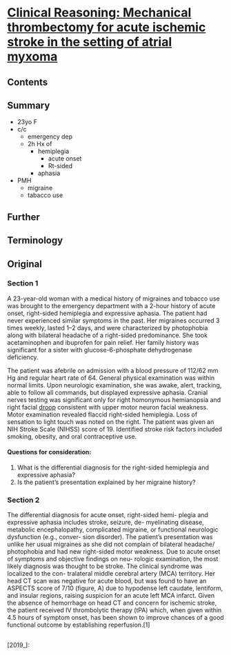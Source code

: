 <!--
Filename: 	2019-10-14_23F.md
Project: 	/Users/shume/Developer/physician/Neurol/CR
Author: 	shumez <https://github.com/shumez>
Created: 	2019-10-15 16:57:2
Modified: 	2019-10-15 17:39:0
-----
Copyright (c) 2019 shumez
-->

# [Clinical Reasoning: Mechanical thrombectomy for acute ischemic stroke in the setting of atrial myxoma][2019_SilverBrian_FerozeRafey_TadiPrasanna]

## Contents

## Summary

- 23yo F 
- c/c
	- emergency dep
	- 2h Hx of 
		- hemiplegia 
			- acute onset
			- Rt-sided
		- aphasia
- PMH
	- migraine
	- tabacco use 



## Further

## Terminology

## Original

### Section 1

A 23-year-old woman with a medical history of migraines and tobacco use was brought to the emergency department with a 2-hour history of acute onset, right-sided hemiplegia and expressive aphasia. The patient had never experienced similar symptoms in the past. Her migraines occurred 3 times weekly, lasted 1–2 days, and were characterized by photophobia along with bilateral headache of a right-sided predominance. She took acetaminophen and ibuprofen for pain relief. Her family history was significant for a sister with glucose-6-phosphate dehydrogenase deficiency.

The patient was afebrile on admission with a blood pressure of 112/62 mm Hg and regular heart rate of 64. General physical examination was within normal limits. Upon neurologic examination, she was awake, alert, tracking, able to follow all commands, but displayed expressive aphasia. Cranial nerves testing was significant only for right homonymous hemianopsia and right facial [droop] consistent with upper motor neuron facial weakness. Motor examination revealed flaccid right-sided hemiplegia. Loss of sensation to light touch was noted on the right. The patient was given an NIH Stroke Scale (NIHSS) score of 19. Identified stroke risk factors included smoking, obesity, and oral contraceptive use.

#### Questions for consideration:

1. What is the differential diagnosis for the right-sided hemiplegia and expressive aphasia?
2. Is the patient’s presentation explained by her migraine history?

### Section 2

The differential diagnosis for acute onset, right-sided hemi- plegia and expressive aphasia includes stroke, seizure, de- myelinating disease, metabolic encephalopathy, complicated migraine, or functional neurologic dysfunction (e.g., conver- sion disorder). The patient’s presentation was unlike her usual migraines as she did not complain of bilateral headache/ photophobia and had new right-sided motor weakness. Due to acute onset of symptoms and objective findings on neu- rologic examination, the most likely diagnosis was thought to be stroke. The clinical syndrome was localized to the con- tralateral middle cerebral artery (MCA) territory. Her head CT scan was negative for acute blood, but was found to have an ASPECTS score of 7/10 (figure, A) due to hypodense left caudate, lentiform, and insular regions, raising suspicion for an acute left MCA infarct. Given the absence of hemorrhage on head CT and concern for ischemic stroke, the patient received IV thrombolytic therapy (tPA) which, when given within 4.5 hours of symptom onset, has been shown to improve chances of a good functional outcome by establishing reperfusion.[1]

##
[2019_SilverBrian_FerozeRafey_TadiPrasanna]: https://n.neurology.org/content/93/16/e1572

<!-- ref -->
[2019_]: 

<!-- fig -->
[fig01]: # ""


<!-- term -->
[droop]: # 'だらりと垂れる'

<!--
<style type="text/css">
	img{width: 51%; float: right;}
</style>
-->
